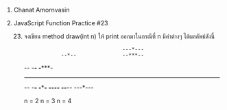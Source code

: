 1. Chanat Amornvasin
2. JavaScript Function Practice #23

    23) จงเขียน method draw(int n) ให้ print ออกมาในกรณีที่ n มีค่าต่างๆ ได้ผลลัพธ์ดังนี้

                                            ---*---
                        --*--               --***--
        -*-             -***-               -*****-
        ***             *****               *******
        -*-             -***-               -*****-
                        --*--               --***--
                                            ---*---
        
        n = 2           n = 3               n = 4
